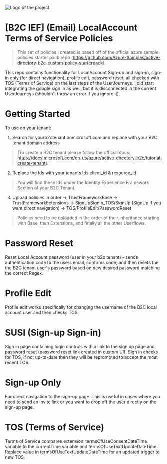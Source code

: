![Logo of the project](https://raw.githubusercontent.com/csharpener22/B2C-IEF-Custom-Policies-LocalwithTOS/main/images/claims_exchange_flow.png)

# [B2C IEF] (Email) LocalAccount Terms of Service Policies
> This set of policies I created is based off of the official azure sample policies starter pack repo (https://github.com/Azure-Samples/active-directory-b2c-custom-policy-starterpack).

This repo contains functionality for LocalAccount Sign-up and sign-in, sign-in only (for direct navigation), profile edit, password reset, all checked with TOS (Terms of Service) on the last steps of the UserJourneys. I did start integrating the google sign in as well, but it is disconnected in the current UserJourneys (shouldn't throw an error if you ignore it). 

# Getting Started

To use on your tenant:
1) Search for yourb2ctenant.onmicrosoft.com and replace with your B2C tenant domain address 
> (To create a B2C tenant please follow the official docs: https://docs.microsoft.com/en-us/azure/active-directory-b2c/tutorial-create-tenant).

2) Replace the Ids with your tenants Ids client_id & resource_id
> You will find these Ids under the Identity Experience Framework Section of your B2C Tenant.

3) Upload policies in order -> TrustFrameworkBase -> TrustFrameworkExtensions -> SignUpSignIn_TOS/SignUp (SignUp if you want direct navigation) -> TOS/ProfileEdit/PasswordReset
> Policies need to be uploaded in the order of their inheritance starting with Base, then Extensions, and finally all the other Userflows.

# Password Reset

Reset Local Account password (user in your b2c tenant) - sends authentication code to the users email, confirms code, and then resets the the B2C tenant user's password based on new desired password matching the correct Regex.

# Profile Edit

Profile edit works specifically for changing the username of the B2C local account user and then checks TOS.

# SUSI (Sign-up Sign-in)

Sign in page containing login controls with a link to the sign up page and password reset (password reset link created in custom UI). Sign in checks for TOS, if not up-to-date then they will be reprompted to accept the most recent TOS.

# Sign-up Only

For direct navigation to the sign-up page. This is useful in cases where you need to send an invite link or you want to drop off the user directly on the sign-up page.

# TOS (Terms of Service)

Terms of Service compares extension_termsOfUseConsentDateTime variable to the currentTime variable and termsOfUseTextUpdateDateTime. Replace value in termsOfUseTextUpdateDateTime for an updated trigger to new TOS.